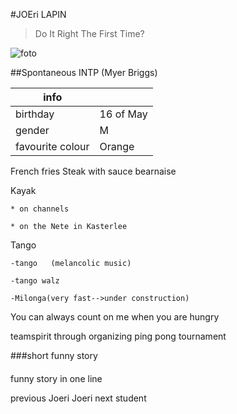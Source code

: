 #JOEri LAPIN

>Do It Right The First Time?


![foto](https://lh3.googleusercontent.com/CwnDc-3nIfoj_6zlAPLxBgPB1OlC20zkRzd9kQsvFvu3WvV1WBNN07aVvDRYNGVcEeLJvEMhMLRBMSR8aCs9Xks4T68clzUHTY165qwxyxQ41m1a-yF7Sx_7UDpX3CVn7bbK8I363xcNI4TfKeNyu47P4aVL3nBPfZhsJVAZKgkfCqggNlT7jlWyC6IW2Dp3q5ub0LaJJSdySo8y_Lzu049kUHWC7GqllJg4PEItSuU5Hst2e_XO3T8IdegUUdv-yu2OqwptY-gm9jUTAXTnuvsieIXils_bfL3mlU3qHnqCNAb-qu-XQCC6J-bQ_wsyT8tCByZ-gbU5y_hSdiH2JpTCZ8wuhOXaHLuEg8L1MtVskAmM08JsGk2hImLyeo9GyNk1Or8mqaUQJTT8jFO_2lKpIXjle-k4Ic1WUzrk7OHZ89dsgvaStzbkmoy6PanNImNdlowaNjMHMlbfKnvSDIMKKOqQgVzIhH5PNPkrTOt6IfocfAW7Q5dO2XSNeNLL1Euh_IJnR4vAxyjgAD1r2_fSeZXts6c0SspV05fJzXdrPT6y5cyEHJHVjjFUHGnqd6bMlp0TA9p1EWmciBmgFSgJdJbACcDZ4mh9nho4Le4EtXBsTaIXiyHo0AoyypTZvgbvlhwZzyep39g78RQWmxTt2-o-TOJVr6xnw0dB7PiimejZUpIEkmg=s630-no)

##Spontaneous INTP (Myer Briggs)

|info| |
|---|---|  
|birthday|16 of May|
|gender |M|
|favourite colour|Orange|
French fries Steak with sauce bearnaise


Kayak

    * on channels
    
    * on the Nete in Kasterlee
    
Tango
 
    -tango   (melancolic music)
    
    -tango walz
    
    -Milonga(very fast-->under construction)
    
You can always count on me when you are hungry

teamspirit through organizing ping pong tournament

###short funny story

####
funny story in one line
 

previous Joeri
Joeri next student






